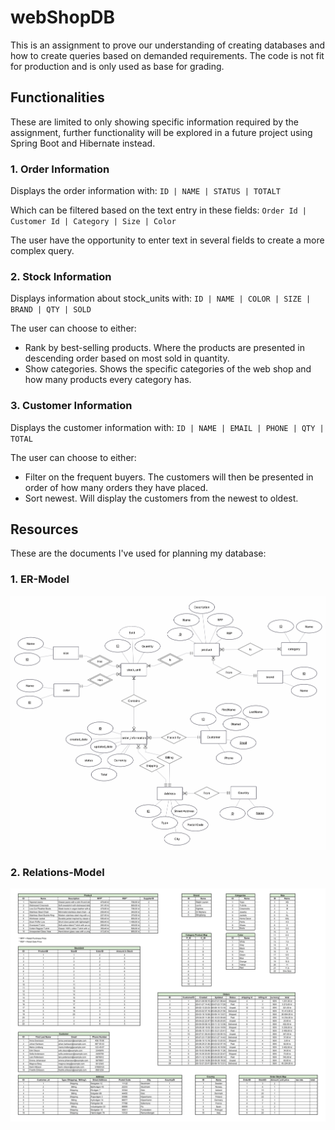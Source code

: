 # webShopDB
This is an assignment to prove our understanding of creating databases and how to create queries based on demanded requirements.
The code is not fit for production and is only used as base for grading.

## Functionalities
These are limited to only showing specific information required by the assignment, further functionality will be explored
in a future project using Spring Boot and Hibernate instead.

### 1. Order Information
Displays the order information with:
`ID | NAME | STATUS | TOTALT`

Which can be filtered based on the text entry in these fields: `Order Id | Customer Id | Category | Size | Color`

The user have the opportunity to enter text in several fields to create a more complex query.

### 2. Stock Information
Displays information about stock_units with:
`ID | NAME | COLOR | SIZE | BRAND | QTY | SOLD`

The user can choose to either:
* Rank by best-selling products. Where the products are presented in descending order based on most sold in quantity.
* Show categories. Shows the specific categories of the web shop and how many products every category has.

### 3. Customer Information
Displays the customer information with:
`ID | NAME | EMAIL | PHONE | QTY | TOTAL`

The user can choose to either:
* Filter on the frequent buyers. The customers will then be presented in order of how many orders they have placed.
* Sort newest. Will display the customers from the newest to oldest.

## Resources
These are the documents I've used for planning my database:

### 1. ER-Model
![ER-Model describing the database entities and relations](Resources/be_better_er.png)

### 2. Relations-Model
![Relations-Model describing the database entities and relations](Resources/be_better_rm.png)